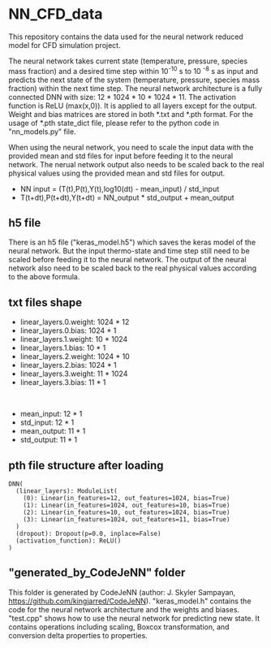 # NN_CFD_data

This repository contains the data used for the neural network reduced model for CFD simulation project.

The neural network takes current state (temperature, pressure, species mass fraction) and a desired time step within 10<sup>-10</sup> s to 10 <sup>-8</sup> s as input and predicts the next state of the system (temperature, pressure, species mass fraction) within the next time step. The neural network architecture is a fully connected DNN with size: 12 * 1024 * 10 * 1024 * 11. The activation function is ReLU (max(x,0)). It is applied to all layers except for the output. Weight and bias matrices are stored in both *.txt and *.pth format. For the usage of *.pth state_dict file, please refer to the python code in "nn_models.py" file.

When using the neural network, you need to scale the input data with the provided mean and std files for input before feeding it to the neural network. The nerual network output also needs to be scaled back to the real physical values using the provided mean and std files for output.

- NN input = (T(t),P(t),Y(t),log10(dt) - mean_input) / std_input
- T(t+dt),P(t+dt),Y(t+dt) = NN_output * std_output + mean_output

## h5 file

There is an h5 file ("keras_model.h5") which saves the keras model of the neural network. But the input thermo-state and time step still need to be scaled before feeding it to the neural network. The output of the neural network also need to be scaled back to the real physical values according to the above formula.

## txt files shape

- linear_layers.0.weight: 1024 * 12
- linear_layers.0.bias:   1024 * 1
- linear_layers.1.weight: 10 * 1024
- linear_layers.1.bias:   10 * 1
- linear_layers.2.weight: 1024 * 10
- linear_layers.2.bias:   1024 * 1
- linear_layers.3.weight: 11 * 1024
- linear_layers.3.bias:   11 * 1

<br/>

- mean_input: 12 * 1
- std_input:  12 * 1
- mean_output: 11 * 1
- std_output:  11 * 1

## pth file structure after loading

```
DNN(
  (linear_layers): ModuleList(
    (0): Linear(in_features=12, out_features=1024, bias=True)
    (1): Linear(in_features=1024, out_features=10, bias=True)
    (2): Linear(in_features=10, out_features=1024, bias=True)
    (3): Linear(in_features=1024, out_features=11, bias=True)
  )
  (dropout): Dropout(p=0.0, inplace=False)
  (activation_function): ReLU()
)
```

## "generated_by_CodeJeNN" folder

This folder is generated by CodeJeNN (author: J. Skyler Sampayan, https://github.com/kingjarred/CodeJeNN). "keras_model.h" contains the code for the neural network architecture and the weights and biases. "test.cpp" shows how to use the neural network for predicting new state. It contains operations including scaling, Boxcox transformation, and conversion delta properties to properties.
